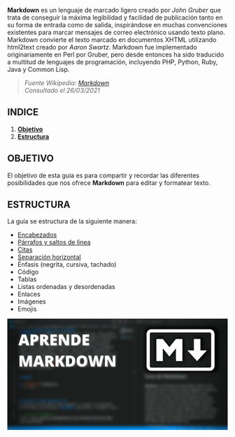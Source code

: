 **Markdown** es un lenguaje de marcado ligero creado por *John Gruber* que trata de conseguir la máxima legibilidad y facilidad de publicación tanto en su forma de entrada como de salida, inspirándose en muchas convenciones existentes para marcar mensajes de correo electrónico usando texto plano. Markdown convierte el texto marcado en documentos XHTML utilizando html2text creado por *Aaron Swartz*. Markdown fue implementado originariamente en Perl por Gruber, pero desde entonces ha sido traducido a multitud de lenguajes de programación, incluyendo PHP, Python, Ruby, Java y Common Lisp.
>_Fuente Wikipedia: [Markdown](https://es.wikipedia.org/wiki/Markdown)  
Consultado el 26/03/2021_
  


## INDICE

1. [**Objetivo**](#objetivo)
2. [**Estructura**](#estructura)

  

## OBJETIVO <a name="objetivo"></a>
El objetivo de esta guia es para compartir y recordar las diferentes posibilidades que nos ofrece **Markdown** para editar y formatear texto.


## ESTRUCTURA <a name="estructura"></a>
La guía se estructura de la siguiente manera:  
- [Encabezados](https://github.com/miguelmtnezz/Guia-Markdown/blob/main/content/encabezados.md)
- [Párrafos y saltos de linea](https://github.com/miguelmtnezz/Guia-Markdown/blob/main/content/parrafos-y-saltosdelinea.md)
- [Citas](https://github.com/miguelmtnezz/Guia-Markdown/blob/main/content/citas.md)
- [Separación horizontal](https://github.com/miguelmtnezz/Guia-Markdown/blob/main/content/separaciones.md)
- Énfasis (negrita, cursiva, tachado)  
- Código
- Tablas
- Listas ordenadas y desordenadas
- Enlaces
- Imágenes
- Emojis

![banner]

<!--RUTA DE IMAGENES-->
[banner]: https://github.com/miguelmtnezz/Guia-Markdown/blob/main/img/miniatura.png?raw=true
